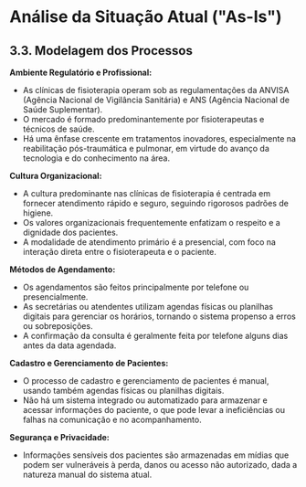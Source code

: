 # Análise da Situação Atual ("As-Is")

## 3.3. Modelagem dos Processos

**Ambiente Regulatório e Profissional:**
- As clínicas de fisioterapia operam sob as regulamentações da ANVISA (Agência Nacional de Vigilância Sanitária) e ANS (Agência Nacional de Saúde Suplementar).
- O mercado é formado predominantemente por fisioterapeutas e técnicos de saúde.
- Há uma ênfase crescente em tratamentos inovadores, especialmente na reabilitação pós-traumática e pulmonar, em virtude do avanço da tecnologia e do conhecimento na área.

**Cultura Organizacional:**
- A cultura predominante nas clínicas de fisioterapia é centrada em fornecer atendimento rápido e seguro, seguindo rigorosos padrões de higiene.
- Os valores organizacionais frequentemente enfatizam o respeito e a dignidade dos pacientes.
- A modalidade de atendimento primário é a presencial, com foco na interação direta entre o fisioterapeuta e o paciente.

**Métodos de Agendamento:**
- Os agendamentos são feitos principalmente por telefone ou presencialmente.
- As secretárias ou atendentes utilizam agendas físicas ou planilhas digitais para gerenciar os horários, tornando o sistema propenso a erros ou sobreposições.
- A confirmação da consulta é geralmente feita por telefone alguns dias antes da data agendada.

**Cadastro e Gerenciamento de Pacientes:**
- O processo de cadastro e gerenciamento de pacientes é manual, usando também agendas físicas ou planilhas digitais.
- Não há um sistema integrado ou automatizado para armazenar e acessar informações do paciente, o que pode levar a ineficiências ou falhas na comunicação e no acompanhamento.

**Segurança e Privacidade:**
- Informações sensíveis dos pacientes são armazenadas em mídias que podem ser vulneráveis à perda, danos ou acesso não autorizado, dada a natureza manual do sistema atual.